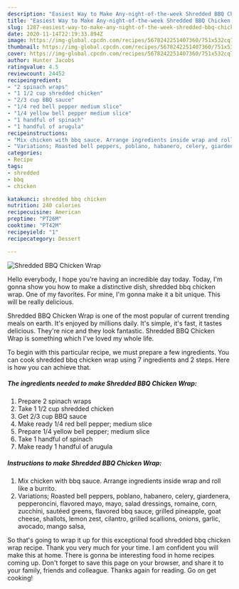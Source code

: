```yaml
---
description: "Easiest Way to Make Any-night-of-the-week Shredded BBQ Chicken Wrap"
title: "Easiest Way to Make Any-night-of-the-week Shredded BBQ Chicken Wrap"
slug: 1287-easiest-way-to-make-any-night-of-the-week-shredded-bbq-chicken-wrap
date: 2020-11-14T22:19:33.894Z
image: https://img-global.cpcdn.com/recipes/5678242251407360/751x532cq70/shredded-bbq-chicken-wrap-recipe-main-photo.jpg
thumbnail: https://img-global.cpcdn.com/recipes/5678242251407360/751x532cq70/shredded-bbq-chicken-wrap-recipe-main-photo.jpg
cover: https://img-global.cpcdn.com/recipes/5678242251407360/751x532cq70/shredded-bbq-chicken-wrap-recipe-main-photo.jpg
author: Hunter Jacobs
ratingvalue: 4.5
reviewcount: 24452
recipeingredient:
- "2 spinach wraps"
- "1 1/2 cup shredded chicken"
- "2/3 cup BBQ sauce"
- "1/4 red bell pepper medium slice"
- "1/4 yellow bell pepper medium slice"
- "1 handful of spinach"
- "1 handful of arugula"
recipeinstructions:
- "Mix chicken with bbq sauce. Arrange ingredients inside wrap and roll like a burrito."
- "Variations; Roasted bell peppers, poblano, habanero, celery, giardenera, pepperoncini, flavored mayo, mayo, salad dressings, romaine, corn, zucchini, sautéed greens, flavored bbq sauce, grilled pineapple, goat cheese, shallots, lemon zest, cilantro, grilled scallions, onions, garlic, avocado, mango salsa,"
categories:
- Recipe
tags:
- shredded
- bbq
- chicken

katakunci: shredded bbq chicken 
nutrition: 240 calories
recipecuisine: American
preptime: "PT26M"
cooktime: "PT42M"
recipeyield: "1"
recipecategory: Dessert

---
```



![Shredded BBQ Chicken Wrap](https://img-global.cpcdn.com/recipes/5678242251407360/751x532cq70/shredded-bbq-chicken-wrap-recipe-main-photo.jpg)

Hello everybody, I hope you're having an incredible day today. Today, I'm gonna show you how to make a distinctive dish, shredded bbq chicken wrap. One of my favorites. For mine, I'm gonna make it a bit unique. This will be really delicious.



Shredded BBQ Chicken Wrap is one of the most popular of current trending meals on earth. It's enjoyed by millions daily. It's simple, it's fast, it tastes delicious. They're nice and they look fantastic. Shredded BBQ Chicken Wrap is something which I've loved my whole life.


To begin with this particular recipe, we must prepare a few ingredients. You can cook shredded bbq chicken wrap using 7 ingredients and 2 steps. Here is how you can achieve that.

<!--inarticleads1-->

##### The ingredients needed to make Shredded BBQ Chicken Wrap:

1. Prepare 2 spinach wraps
1. Take 1 1/2 cup shredded chicken
1. Get 2/3 cup BBQ sauce
1. Make ready 1/4 red bell pepper; medium slice
1. Prepare 1/4 yellow bell pepper; medium slice
1. Take 1 handful of spinach
1. Make ready 1 handful of arugula




<!--inarticleads2-->

##### Instructions to make Shredded BBQ Chicken Wrap:

1. Mix chicken with bbq sauce. Arrange ingredients inside wrap and roll like a burrito.
1. Variations; Roasted bell peppers, poblano, habanero, celery, giardenera, pepperoncini, flavored mayo, mayo, salad dressings, romaine, corn, zucchini, sautéed greens, flavored bbq sauce, grilled pineapple, goat cheese, shallots, lemon zest, cilantro, grilled scallions, onions, garlic, avocado, mango salsa,




So that's going to wrap it up for this exceptional food shredded bbq chicken wrap recipe. Thank you very much for your time. I am confident you will make this at home. There is gonna be interesting food in home recipes coming up. Don't forget to save this page on your browser, and share it to your family, friends and colleague. Thanks again for reading. Go on get cooking!
